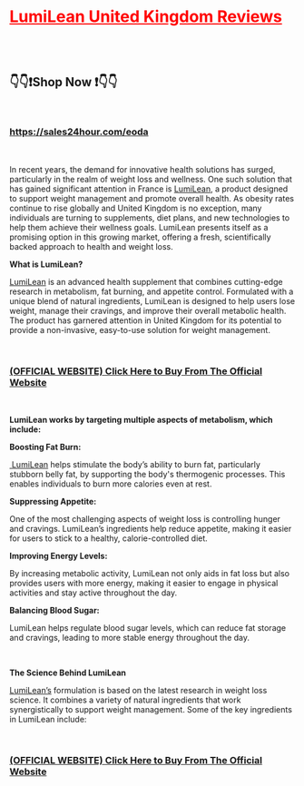 <h1><strong><span style="color: #ff0000;"><a style="color: #ff0000;" href="https://sales24hour.com/eoda">LumiLean United Kingdom Reviews</a></span></strong></h1>
<h2>&nbsp;</h2>
<h2>👇👇❗Shop Now ❗👇👇</h2>
<p>&nbsp;</p>
<h3><strong><a href="https://sales24hour.com/eoda">https://sales24hour.com/eoda</a></strong></h3>
<p>&nbsp;</p>
<p>In recent years, the demand for innovative health solutions has surged, particularly in the realm of weight loss and wellness. One such solution that has gained significant attention in France is&nbsp;<a href="https://sales24hour.com/eoda">LumiLean</a>, a product designed to support weight management and promote overall health. As obesity rates continue to rise globally and&nbsp;United Kingdom is no exception, many individuals are turning to supplements, diet plans, and new technologies to help them achieve their wellness goals. LumiLean presents itself as a promising option in this growing market, offering a fresh, scientifically backed approach to health and weight loss.</p>
<p><strong>What is LumiLean?</strong></p>
<p><a href="https://sales24hour.com/eoda">LumiLean</a>&nbsp;is an advanced health supplement that combines cutting-edge research in metabolism, fat burning, and appetite control. Formulated with a unique blend of natural ingredients, LumiLean is designed to help users lose weight, manage their cravings, and improve their overall metabolic health. The product has garnered attention in&nbsp;United Kingdom for its potential to provide a non-invasive, easy-to-use solution for weight management.</p>
<p>&nbsp;</p>
<h3><strong><a href="https://sales24hour.com/eoda">(OFFICIAL WEBSITE) Click Here to Buy From The Official Website</a></strong></h3>
<p>&nbsp;</p>
<p><strong>LumiLean works by targeting multiple aspects of metabolism, which include:</strong></p>
<p><strong>Boosting Fat Burn:</strong></p>
<p><a href="https://sales24hour.com/eoda">&nbsp;LumiLean</a>&nbsp;helps stimulate the body&rsquo;s ability to burn fat, particularly stubborn belly fat, by supporting the body's thermogenic processes. This enables individuals to burn more calories even at rest.</p>
<p><strong>Suppressing Appetite:</strong></p>
<p>One of the most challenging aspects of weight loss is controlling hunger and cravings. LumiLean&rsquo;s ingredients help reduce appetite, making it easier for users to stick to a healthy, calorie-controlled diet.</p>
<p><strong>Improving Energy Levels:</strong></p>
<p>By increasing metabolic activity, LumiLean not only aids in fat loss but also provides users with more energy, making it easier to engage in physical activities and stay active throughout the day.</p>
<p><strong>Balancing Blood Sugar:</strong></p>
<p>LumiLean helps regulate blood sugar levels, which can reduce fat storage and cravings, leading to more stable energy throughout the day.</p>
<p>&nbsp;</p>
<p><strong>The Science Behind LumiLean</strong></p>
<p><a href="https://sales24hour.com/eoda">LumiLean&rsquo;s</a>&nbsp;formulation is based on the latest research in weight loss science. It combines a variety of natural ingredients that work synergistically to support weight management. Some of the key ingredients in LumiLean include:</p>
<p>&nbsp;</p>
<h3><strong><a href="https://sales24hour.com/eoda">(OFFICIAL WEBSITE) Click Here to Buy From The Official Website</a></strong></h3>
<p>&nbsp;</p>
<p>&nbsp;</p>
